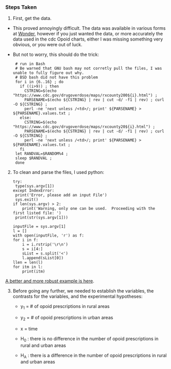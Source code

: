 ### Steps Taken

1) First, get the data.  

* This proved annoyingly difficult.  The data was available in various forms at [Wonder](https://wonder.cdc.gov), however if you just wanted the data, or more accurately the data used in the cdc Opoid charts, either I was missing something very obvious, or you were out of luck.

* But not to worry, this should do the trick:


       # run in Bash
       # Be warned that GNU bash may not corretly pull the files, I was unable to fully figure out why.  
       # BSD bash did not have this problem
       for i in {6..16} ; do
         if ((i>9)) ; then
           CSTRING=$(echo "https://www.cdc.gov/drugoverdose/maps/rxcounty200${i}.html") ;
           PARSENAME=$(echo ${CSTRING} | rev | cut -d/ -f1 | rev) ; curl -O ${CSTRING} ;
           perl -ne 'next unless /<td>/; print' ${PARSENAME} > ${PARSENAME}.values.txt ;
         else:
           CSTRING=$(echo "https://www.cdc.gov/drugoverdose/maps/rxcounty20${i}.html") ; 
           PARSENAME=$(echo ${CSTRING} | rev | cut -d/ -f1 | rev) ; curl -O ${CSTRING} ; 
           perl -ne 'next unless /<td>/; print' ${PARSENAME} > ${PARSENAME}.values.txt ;
         fi
       let RANDVAL=$RANDOM%4 ; 
       sleep $RANDVAL ; 
       done

2) To clean and parse the files, I used python:

       try:
	    type(sys.argv[1])
       except IndexError:
	    print('Error, please add an input File')
	    sys.exit()
       if len(sys.argv) > 2:
           print('Warning, only one can be used.  Proceeding with the first listed file: ')
	    print(str(sys.argv[1]))
           
       inputFile = sys.argv[1]
       l = []
       with open(inputFile, 'r') as f:
       for i in f:
           i = i.rstrip('\r\n')
           s = i[4:]
           sList = s.split('<')
           l.append(sList[0])
       llen = len(l)
       for itm in l:
           print(itm)
 

  [A better and more robust example is here](https://github.com/disulfidebond/cdcVisualization_opoid/blob/master/cleanCDCdata.py).

3) Before going any further, we needed to establish the variables, the contrasts for the variables, and the experimental hypotheses:

    * y<sub>1</sub> = # of opoid prescriptions in rural areas
    
    * y<sub>2</sub> = # of opoid prescriptions in urban areas
    
    * x = time
    
    * H<sub>0</sub> : there is no difference in the number of opoid prescriptions in rural and urban areas    
    
    * H<sub>A</sub> : there is a difference in the number of opoid prescriptions in rural and urban areas
    

    
    
    

